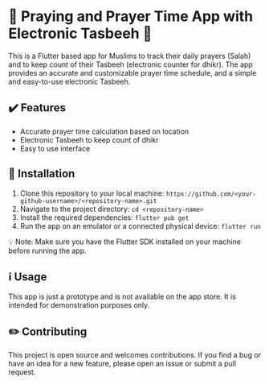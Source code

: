 # :mosque: Praying and Prayer Time App with Electronic Tasbeeh :pray:

This is a Flutter based app for Muslims to track their daily prayers (Salah) and to keep count of their Tasbeeh (electronic counter for dhikr). The app provides an accurate and customizable prayer time schedule, and a simple and easy-to-use electronic Tasbeeh.

## :heavy_check_mark: Features
- Accurate prayer time calculation based on location
- Electronic Tasbeeh to keep count of dhikr
- Easy to use interface

## :rocket: Installation
1. Clone this repository to your local machine: `https://github.com/<your-github-username>/<repository-name>.git`
2. Navigate to the project directory: `cd <repository-name>`
3. Install the required dependencies: `flutter pub get`
4. Run the app on an emulator or a connected physical device: `flutter run`

:bulb: Note: Make sure you have the Flutter SDK installed on your machine before running the app.

## :information_source: Usage
This app is just a prototype and is not available on the app store. It is intended for demonstration purposes only.

## :pencil2: Contributing
This project is open source and welcomes contributions. If you find a bug or have an idea for a new feature, please open an issue or submit a pull request.





